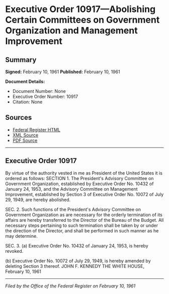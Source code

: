 # Executive Order 10917—Abolishing Certain Committees on Government Organization and Management Improvement

## Summary

**Signed:** February 10, 1961
**Published:** February 10, 1961

**Document Details:**
- Document Number: None
- Executive Order Number: 10917
- Citation: None

## Sources
- [Federal Register HTML](https://www.presidency.ucsb.edu/documents/executive-order-10917-abolishing-certain-committees-government-organization-and-management)
- [XML Source](None)
- [PDF Source](None)

---

## Executive Order 10917

By virtue of the authority vested in me as President of the United States it is ordered as follows:
SECTION 1. The President's Advisory Committee on Government Organization, established by Executive Order No. 10432 of January 24, 1953, and the Advisory Committee on Management Improvement, established by Section 3 of Executive Order No. 10072 of July 29, 1949, are hereby abolished.

SEC. 2. Such functions of the President's Advisory Committee on Government Organization as are necessary for the orderly termination of its affairs are hereby transferred to the Director of the Bureau of the Budget. All necessary steps pertaining to such termination shall be taken by or under the direction of the Director, and shall be performed in such manner as he may determine.

SEC. 3. (a) Executive Order No. 10432 of January 24, 1953, is hereby revoked.

(b) Executive Order No. 10072 of July 29, 1949, is hereby amended by deleting Section 3 thereof.
JOHN F. KENNEDY
THE WHITE HOUSE,
February 10, 1961

---

*Filed by the Office of the Federal Register on February 10, 1961*
